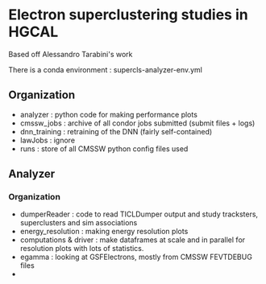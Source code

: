 # Electron superclustering studies in HGCAL
Based off Alessandro Tarabini's work

There is a conda environment : supercls-analyzer-env.yml 

## Organization
 - analyzer : python code for making performance plots
 - cmssw_jobs : archive of all condor jobs submitted (submit files + logs)
 - dnn_training : retraining of the DNN (fairly self-contained)
 - lawJobs : ignore
 - runs : store of all CMSSW python config files used

## Analyzer
### Organization
 - dumperReader : code to read TICLDumper output and study tracksters, superclusters and sim associations
 - energy_resolution : making energy resolution plots
 - computations & driver : make dataframes at scale and in parallel for resolution plots with lots of statistics. 
 - egamma : looking at GSFElectrons, mostly from CMSSW FEVTDEBUG files
 - 
 